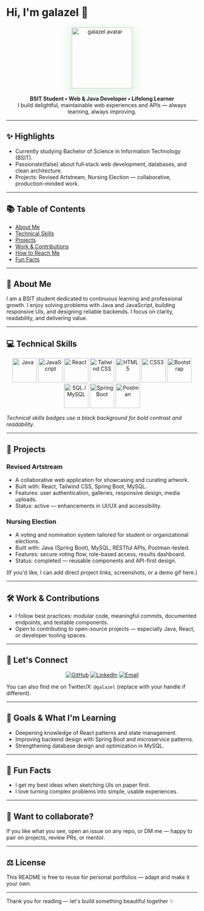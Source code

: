 # Hi, I'm galazel 👋

<p align="center">
  <!-- Circular avatar: width & height set equally + border-radius and object-fit to ensure the image fills the circle -->
  <img src="https://github.com/galazel.png" alt="galazel avatar" width="160" height="160" style="border-radius:0%; object-fit:cover; border:4px solid #eafbe9; box-shadow:0 8px 24px rgba(34,197,94,0.18);" />
</p>

<p align="center">
  <strong>BSIT Student • Web & Java Developer • Lifelong Learner</strong><br/>
  I build delightful, maintainable web experiences and APIs — always learning, always improving.
</p>

---

## ✨ Highlights

- Currently studying Bachelor of Science in Information Technology (BSIT).  
- Passionate(false) about full‑stack web development, databases, and clean architecture.  
- Projects: Revised Artstream, Nursing Election — collaborative, production-minded work.

---

## 📚 Table of Contents

- [About Me](#-about-me)  
- [Technical Skills](#-technical-skills)  
- [Projects](#-projects)  
- [Work & Contributions](#-work--contributions)  
- [How to Reach Me](#-how-to-reach-me)  
- [Fun Facts](#-fun-facts)  

---

## 🌱 About Me

I am a BSIT student dedicated to continuous learning and professional growth. I enjoy solving problems with Java and JavaScript, building responsive UIs, and designing reliable backends. I focus on clarity, readability, and delivering value.

---

## 💻 Technical Skills

<p align="center">
  <!-- Black background badges for bold contrast -->
  <img src="https://img.shields.io/badge/-Java-000000?style=for-the-badge&logo=java&logoColor=white" height="64" alt="Java" title="Java">
  <img src="https://img.shields.io/badge/-JavaScript-000000?style=for-the-badge&logo=javascript&logoColor=F7DF1E" height="64" alt="JavaScript" title="JavaScript">
  <img src="https://img.shields.io/badge/-React-000000?style=for-the-badge&logo=react&logoColor=61DAFB" height="64" alt="React" title="React">
  <img src="https://img.shields.io/badge/-TailwindCSS-000000?style=for-the-badge&logo=tailwind-css&logoColor=38B2AC" height="64" alt="Tailwind CSS" title="Tailwind CSS">
  <img src="https://img.shields.io/badge/-HTML5-000000?style=for-the-badge&logo=html5&logoColor=E34F26" height="64" alt="HTML5" title="HTML5">
  <img src="https://img.shields.io/badge/-CSS3-000000?style=for-the-badge&logo=css3&logoColor=1572B6" height="64" alt="CSS3" title="CSS3">
  <img src="https://img.shields.io/badge/-Bootstrap-000000?style=for-the-badge&logo=bootstrap&logoColor=563D7C" height="64" alt="Bootstrap" title="Bootstrap">
  <img src="https://img.shields.io/badge/-SQL-000000?style=for-the-badge&logo=mysql&logoColor=white" height="64" alt="SQL / MySQL" title="MySQL">
  <img src="https://img.shields.io/badge/-SpringBoot-000000?style=for-the-badge&logo=spring-boot&logoColor=6DB33F" height="64" alt="Spring Boot" title="Spring Boot">
  <img src="https://img.shields.io/badge/-Postman-000000?style=for-the-badge&logo=postman&logoColor=FF6C37" height="64" alt="Postman" title="Postman">
</p>

*Technical skills badges use a black background for bold contrast and readability.*

---

## 🚀 Projects

### Revised Artstream
- A collaborative web application for showcasing and curating artwork.
- Built with: React, Tailwind CSS, Spring Boot, MySQL.
- Features: user authentication, galleries, responsive design, media uploads.
- Status: active — enhancements in UI/UX and accessibility.

### Nursing Election
- A voting and nomination system tailored for student or organizational elections.
- Built with: Java (Spring Boot), MySQL, RESTful APIs, Postman-tested.
- Features: secure voting flow, role-based access, results dashboard.
- Status: completed — reusable components and API-first design.

(If you'd like, I can add direct project links, screenshots, or a demo gif here.)

---

## 🛠 Work & Contributions

- I follow best practices: modular code, meaningful commits, documented endpoints, and testable components.
- Open to contributing to open-source projects — especially Java, React, or developer tooling spaces.

---

## 🤝 Let's Connect

<p align="center">
  <a href="https://github.com/galazel"><img src="https://img.shields.io/badge/GitHub-22C55E?style=for-the-badge&logo=github&logoColor=white" alt="GitHub"></a>
  <a href="https://www.linkedin.com/in/galazel"><img src="https://img.shields.io/badge/LinkedIn-22C55E?style=for-the-badge&logo=linkedin&logoColor=white" alt="LinkedIn"></a>
  <a href="mailto:your.email@example.com"><img src="https://img.shields.io/badge/Email-22C55E?style=for-the-badge&logo=gmail&logoColor=white" alt="Email"></a>
</p>

You can also find me on Twitter/X: `@galazel` (replace with your handle if different).

---

## 🎯 Goals & What I'm Learning

- Deepening knowledge of React patterns and state management.  
- Improving backend design with Spring Boot and microservice patterns.  
- Strengthening database design and optimization in MySQL.

---

## 🧩 Fun Facts

- I get my best ideas when sketching UIs on paper first.  
- I love turning complex problems into simple, usable experiences.

---

## 📎 Want to collaborate?

If you like what you see, open an issue on any repo, or DM me — happy to pair on projects, review PRs, or mentor.

---

## ⚖️ License

This README is free to reuse for personal portfolios — adapt and make it your own.

---

Thank you for reading — let's build something beautiful together ✨
